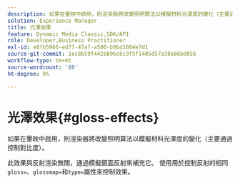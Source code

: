 ```yaml
---
description: 如果在暈映中啟用，則渲染器將改變照明算法以模擬材料光澤度的變化（主要通過控制對比度）。
solution: Experience Manager
title: 光澤效果
feature: Dynamic Media Classic,SDK/API
role: Developer,Business Practitioner
exl-id: e8fb5966-ed77-47af-a500-b9bd1604e7d1
source-git-commit: 1ec8b59f442eb96c6c3f5f1405d57a38a86bd056
workflow-type: tm+mt
source-wordcount: '88'
ht-degree: 0%

---
```


# 光澤效果{#gloss-effects}

如果在暈映中啟用，則渲染器將改變照明算法以模擬材料光澤度的變化（主要通過控制對比度）。

此效果與反射渲染無關，通過模擬鏡面反射來補充它。 使用用於控制反射的相同`gloss=`、`glossmap=`和`type=`屬性來控制效果。
